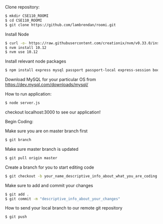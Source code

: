 Clone repository:
```bash
$ mkdir CSE110_ROOMI
$ cd CSE110_ROOMI
$ git clone https://github.com/lambrendan/roomi.git
```
Install Node
```bash
$ curl -o- https://raw.githubusercontent.com/creationix/nvm/v0.33.0/install.sh | bash
$ nvm install 10.12
$ nvm use 10.12
```
Install relevant node packages
```bash
$ npm install express mysql passport passport-local express-session body-parser
```

Download MySQL for your particular OS from 
https://dev.mysql.com/downloads/mysql/

How to run application:
```bash
$ node server.js
```
checkout localhost:3000 to see our application!

Begin Coding:

Make sure you are on master branch first
```bash
$ git branch
```

Make sure master branch is updated
```bash
$ git pull origin master
```

Create a branch for you to start editing code
```bash
$ git checkout -b your_name_descriptive_info_about_what_you_are_coding
```

Make sure to add and commit your changes
```bash
$ git add .
$ git commit -m "descriptive_info_about_your_changes"
```

How to send your local branch to our remote git repository
```bash
$ git push
```


